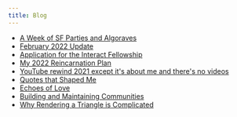 ```yaml
---
title: Blog
---
```


<div class='blog card-navigation'>

- <a href="/blog/sf-algorave-week.html">A Week of SF Parties and Algoraves</a>
- <a href="/blog/2022-02-update.html">February 2022 Update</a>
- <a href="/blog/interact-application.html">Application for the Interact Fellowship</a>
- <a href="/blog/2022-plans.html">My 2022 Reincarnation Plan</a>
- <a href="/blog/2021-recap.html">YouTube rewind 2021 except it's about me and there's no videos</a>
- <a href="/blog/quotes.html">Quotes that Shaped Me</a>
- <a href="/blog/echoes.html">Echoes of Love</a>
- <a href="/blog/community.html">Building and Maintaining Communities</a>
- <a href="/blog/vulkan-fundamentals.html">Why Rendering a Triangle is Complicated</a>

</div>
